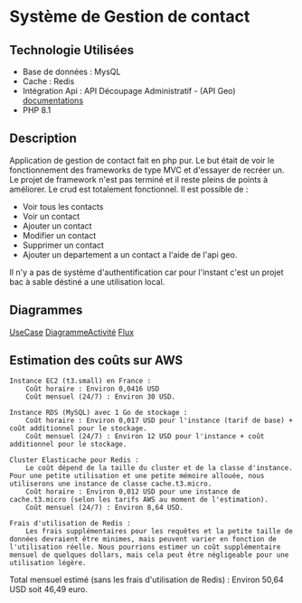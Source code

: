 # Système de Gestion de contact
## Technologie Utilisées

- Base de données : MysQL
- Cache : Redis
- Intégration Api : API Découpage Administratif - (API Geo) [documentations](https://api.gouv.fr/documentation/api-geo)
- PHP 8.1

## Description
Application de gestion de contact fait en php pur. 
Le but était de voir le fonctionnement des frameworks de type MVC 
et d'essayer de recréer un. Le projet de framework n'est pas terminé et 
il reste pleins de points à améliorer. Le crud est totalement fonctionnel.
Il est possible de :
- Voir tous les contacts
- Voir un contact
- Ajouter un contact
- Modifier un contact
- Supprimer un contact
- Ajouter un departement a un contact a l'aide de l'api geo.

Il n'y a pas de système d'authentification car pour l'instant c'est un projet bac à sable déstiné a une utilisation local.

## Diagrammes 
[UseCase](./diagrammeUML/UseCase.png)
[DiagrammeActivité](./diagrammeUML/diagrammeActivite.png)
[Flux](./diagrammeUML/Flux.png)

## Estimation des coûts sur AWS
    Instance EC2 (t3.small) en France :
        Coût horaire : Environ 0,0416 USD 
        Coût mensuel (24/7) : Environ 30 USD.

    Instance RDS (MySQL) avec 1 Go de stockage :
        Coût horaire : Environ 0,017 USD pour l'instance (tarif de base) + coût additionnel pour le stockage.
        Coût mensuel (24/7) : Environ 12 USD pour l'instance + coût additionnel pour le stockage.

    Cluster Elasticache pour Redis :
        Le coût dépend de la taille du cluster et de la classe d'instance. Pour une petite utilisation et une petite mémoire allouée, nous utiliserons une instance de classe cache.t3.micro.
        Coût horaire : Environ 0,012 USD pour une instance de cache.t3.micro (selon les tarifs AWS au moment de l'estimation).
        Coût mensuel (24/7) : Environ 8,64 USD.

    Frais d'utilisation de Redis :
        Les frais supplémentaires pour les requêtes et la petite taille de données devraient être minimes, mais peuvent varier en fonction de l'utilisation réelle. Nous pourrions estimer un coût supplémentaire mensuel de quelques dollars, mais cela peut être négligeable pour une utilisation légère.

Total mensuel estimé (sans les frais d'utilisation de Redis) : Environ 50,64 USD soit 46,49 euro.
